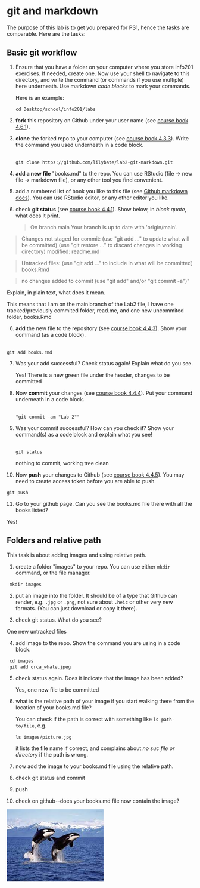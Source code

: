 # git and markdown

The purpose of this lab is to get you prepared for PS1, hence the
tasks are comparable.  Here are the tasks:

## Basic git workflow

1. Ensure that you have a folder on your computer where you store
   info201 exercises.  If needed, create one.  Now use your shell to
   navigate to this directory, and write the command (or commands if
   you use multiple) here underneath.  Use markdown _code blocks_ to
   mark your commands.
   
   Here is an example:
   ```
   cd Desktop/school/info201/labs
   ```

1. **fork** this repository on Github under your user name (see
   [course book 4.6.1](https://faculty.washington.edu/otoomet/info201-book/git-basics.html#forking-and-cloning)).

2. **clone** the forked repo to your computer (see [course
   book 4.3.3](https://faculty.washington.edu/otoomet/info201-book/git-basics.html#git-basics-getting-creating)).
   Write the command you
   used underneath in a code block.
   
   ```
   
   git clone https://github.com/lilybate/lab2-git-markdown.git
   
   ```
3. **add a new file** "books.md" to the repo.  You can use RStudio
   (file -> new file -> markdown file), or any other tool you find
   convenient.
   
4. add a numbered list of book you like to this file
   (see [Github markdown
   docs](https://docs.github.com/en/get-started/writing-on-github/getting-started-with-writing-and-formatting-on-github/basic-writing-and-formatting-syntax)). 
   You can use
   RStudio editor, or any other editor you like.
   
5. check **git status** (see [course book
   4.4.1](https://faculty.washington.edu/otoomet/info201-book/git-basics.html#git-basics-situational-awareness)).
   Show below, in _block quote_, what does it print.
   
   >On branch main
Your branch is up to date with 'origin/main'.

>Changes not staged for commit:
  (use "git add <file>..." to update what will be committed)
  (use "git restore <file>..." to discard changes in working directory)
        modified:   readme.md

>Untracked files:
  (use "git add <file>..." to include in what will be committed)
        books.Rmd

>no changes added to commit (use "git add" and/or "git commit -a")"
   
   Explain, in plain text, what does it mean.
   
   This means that I am on the main branch of the Lab2 file, I have one tracked/previously commited folder, read.me, and one new uncommited folder, books.Rmd
   
6. **add** the new file to the repository (see [course book
  4.4.3](https://faculty.washington.edu/otoomet/info201-book/git-basics.html#git-basics-working-adding)).
  Show your command (as a
  code block).
  
  ```

git add books.rmd 

```

7. Was your add successful?  Check status again!  Explain what do you
   see.
   
   Yes! There is a new green file under the header, changes to be committed
   
8. Now **commit** your changes (see [course book
   4.4.4](https://faculty.washington.edu/otoomet/info201-book/git-basics.html#git-basics-working-committing)). 
   Put your command underneath in a code block.
   ```
   
   "git commit -am "Lab 2""
   
   ```
   
9. Was your commit successful?  How can you check it?  Show your
   command(s) as a code block and explain what you see!
   
   ```
   
   git status
   
   ```
   
   nothing to commit, working tree clean
   
10. Now **push** your changes to Github (see [course book 4.4.5](https://faculty.washington.edu/otoomet/info201-book/git-basics.html#git-basics-working-pushing)).  You may
   need to create access token before you are able to push.
   
   ```
   git push
   ```
   
11. Go to your github page.  Can you see the books.md file there with
    all the books listed?

Yes! 

## Folders and relative path

This task is about adding images and using relative path.

1. create a folder "images" to your repo.  You can use either `mkdir`
   command, or the file manager.
   
  ```
   mkdir images
   ```

2. put an image into the folder.  It should be of a type that Github
   can render, e.g. `.jpg` or `.png`, not sure about `.heic` or other
   very new formats.  (You can just download or copy it there).
   
3. check git status.  What do you see?

One new untracked files 

4. add image to the repo.  Show the command you are using in a code
   block.
   
  ```
   cd images
   git add orca_whale.jpeg
  ```
   
5. check status again.  Does it indicate that the image has been
   added?
   
   Yes, one new file to be committed
   
6. what is the relative path of your image if you start walking there
   from the location of your books.md file?
   
   You can check if the path is correct with something like `ls
   path-to/file`, e.g.
   ```
   ls images/picture.jpg
   ```
   it lists the file name if correct, and complains about _no suc file
   or directory_ if the path is wrong.
   
7. now add the image to your books.md file using the relative path.

8. check git status and commit

9. push

10. check on github--does your books.md file now contain the image?

![Save the whales!](images/orca_whale.jpeg)

